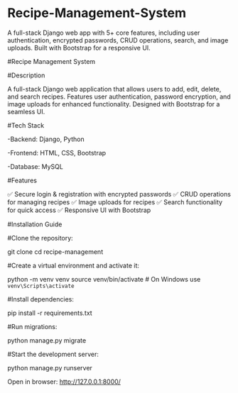 # Recipe-Management-System
A full-stack Django web app with 5+ core features, including user authentication, encrypted passwords, CRUD operations, search, and image uploads. Built with Bootstrap for a responsive UI.


#Recipe Management System

#Description

A full-stack Django web application that allows users to add, edit, delete, and search recipes. Features user authentication, password encryption, and image uploads for enhanced functionality. Designed with Bootstrap for a seamless UI.

#Tech Stack

-Backend: Django, Python

-Frontend: HTML, CSS, Bootstrap

-Database: MySQL

#Features

✅ Secure login & registration with encrypted passwords
✅ CRUD operations for managing recipes
✅ Image uploads for recipes
✅ Search functionality for quick access
✅ Responsive UI with Bootstrap

#Installation Guide

#Clone the repository:

git clone <repo-link>
cd recipe-management

#Create a virtual environment and activate it:

python -m venv venv
source venv/bin/activate  # On Windows use `venv\Scripts\activate`

#Install dependencies:

pip install -r requirements.txt

#Run migrations:

python manage.py migrate

#Start the development server:

python manage.py runserver

Open in browser: http://127.0.0.1:8000/
